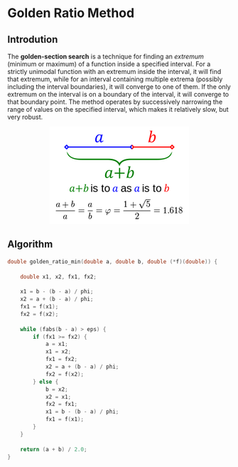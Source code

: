 # Golden Ratio Method

## Introdution

The <b>golden-section search</b> is a technique for finding an <i>extremum</i> (minimum or maximum) of a function inside a specified interval. For a strictly unimodal function with an extremum inside the interval, it will find that extremum, while for an interval containing multiple extrema (possibly including the interval boundaries), it will converge to one of them. If the only extremum on the interval is on a boundary of the interval, it will converge to that boundary point. The method operates by successively narrowing the range of values on the specified interval, which makes it relatively slow, but very robust. 

<p align="center">
  <img src="img/golden-ratio.png">
</p>

## Algorithm

```cpp
double golden_ratio_min(double a, double b, double (*f)(double)) {
    
    double x1, x2, fx1, fx2;
    
    x1 = b - (b - a) / phi; 
	x2 = a + (b - a) / phi;
    fx1 = f(x1);
    fx2 = f(x2);

    while (fabs(b - a) > eps) {
        if (fx1 >= fx2) {
            a = x1;
            x1 = x2;
            fx1 = fx2;
            x2 = a + (b - a) / phi;
            fx2 = f(x2);
        } else {
            b = x2;
            x2 = x1;
            fx2 = fx1;
            x1 = b - (b - a) / phi; 
            fx1 = f(x1);
        }
	}

    return (a + b) / 2.0;
}
```